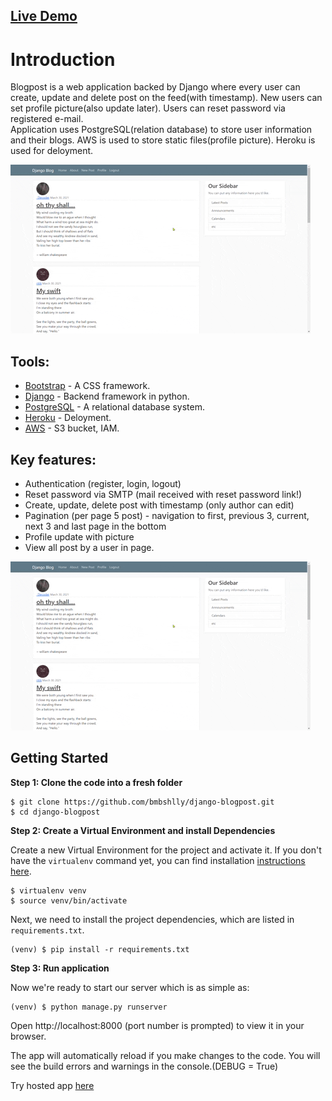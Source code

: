 ## [Live Demo](https://django-blogpost.herokuapp.com)

# Introduction

Blogpost is a web application backed by Django where every user can create, update and delete post on the feed(with timestamp). New users can set profile picture(also update later). Users can reset password via registered e-mail.  
Application uses PostgreSQL(relation database) to store user information and their blogs. AWS is used to store static files(profile picture). Heroku is used for deloyment.

<a href="https://django-blogpost.herokuapp.com"><img src="https://github.com/bmbshlly/django-blogpost/blob/main/giphy.gif" width="480" height="270"></a>

## Tools:
- [Bootstrap](https://getbootstrap.com) - A CSS framework.
- [Django](https://www.djangoproject.com) - Backend framework in python.
- [PostgreSQL](https://www.postgresql.org) - A relational database system.
- [Heroku](https://www.heroku.com) - Deloyment.
- [AWS](https://aws.amazon.com) - S3 bucket, IAM.

## Key features:
- Authentication (register, login, logout)
- Reset password via SMTP (mail received with reset password link!)
- Create, update, delete post with timestamp (only author can edit)
- Pagination (per page 5 post) - navigation to first, previous 3, current, next 3 and last page in the bottom
- Profile update with picture
- View all post by a user in page.

[<img src="https://github.com/bmbshlly/django-blogpost/blob/main/giphy.gif" width="480" height="270">](https://getbootstrap.com)

## Getting Started

**Step 1: Clone the code into a fresh folder**

```
$ git clone https://github.com/bmbshlly/django-blogpost.git
$ cd django-blogpost
```

**Step 2: Create a Virtual Environment and install Dependencies**

Create a new Virtual Environment for the project and activate it. If you don't have the `virtualenv` command yet, you can find installation [instructions here](https://virtualenv.readthedocs.io/en/latest/).

```
$ virtualenv venv
$ source venv/bin/activate
```

Next, we need to install the project dependencies, which are listed in `requirements.txt`.

```
(venv) $ pip install -r requirements.txt
```

**Step 3: Run application**

Now we're ready to start our server which is as simple as:

```
(venv) $ python manage.py runserver
```

Open http://localhost:8000 (port number is prompted) to view it in your browser.

The app will automatically reload if you make changes to the code.
You will see the build errors and warnings in the console.(DEBUG = True)

Try hosted app [here](https://django-blogpost.herokuapp.com)
